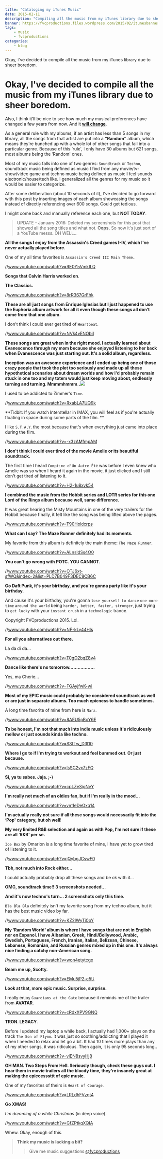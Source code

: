 ```yaml
---
title: "Cataloging my iTunes Music"
date: 2015-02-11
description: "Compiling all the music from my iTunes library due to sheer boredom."
banner: https://fvcproductions.files.wordpress.com/2015/02/itunesbanner.jpg
tags:
    - music
    - fvcproductions
categories:
    - blog
---
```


Okay, I've decided to compile all the music from my iTunes library due to sheer boredom.

# Okay, I've decided to compile all the music from my iTunes library due to sheer boredom.

Also, I think it'll be nice to see how much my musical preferences have changed a few years from now. And it [**will change**](//www.ted.com/talks/dan_gilbert_you_are_always_changing "Dan Gilbert").

As a general rule with my albums, if an artist has less than 5 songs in my library, all the songs from that artist are put into a **"Random"** album, which means they're bunched up with a whole lot of other songs that fall into a particular genre. Because of this ‘rule', I only have 30 albums but 621 songs, most albums being the ‘Random' ones.

Most of my music falls into one of two genres: `Soundtrack` or `Techno`, soundtrack music being defined as music I find from any movie/tv-show/video game and techno music being defined as music I feel sounds electronic/house/tech like. I generalized all the genres for my music so it would be easier to categorize.

After some deliberation (about 10 seconds of it), I've decided to go forward with this post by inserting images of each album showcasing the songs instead of directly referencing over 600 songs. Could get tedious.

I might come back and manually reference each one, but **NOT TODAY**.

> UPDATE - January 2016: Deleted my screenshots for this post that showed all the song titles and what not. **Oops.** So now it's just sort of a YouTube messs. OH WELL...

**All the songs I enjoy from the Assassin's Creed games I-IV, which I've never actually played before.**

One of my all time favorites is `Assassin's Creed III Main Theme.`

//www.youtube.com/watch?v=RE0Y5VmkILQ

**Songs that Calvin Harris worked on.**

**The Classics.**

//www.youtube.com/watch?v=8rR367GrFhk

**These are all just songs from Enrique Iglesias but I just happened to use the Euphoria album artwork for all it even though these songs all don't come from that one album.**

I don't think I could ever get tired of `Heartbeat`.

//www.youtube.com/watch?v=NVk4vENObiI

**These songs are great when in the right mood. I actually learned about Evanescence through my mom because she enjoyed listening to her back when Evanescence was just starting out. It's a solid album, regardless.**

**Inception was an awesome experience and I ended up being one of those crazy people that took the plot too seriously and made up all these hypothetical scenarios about dream worlds and how I'd probably remain stuck in one too and my totem would just keep moving about, endlessly turning and turning. Mmmmhmmm..**![](//fvcproductions.files.wordpress.com/2015/02/inception.png)

I used to be addicted to Zimmer's `Time`.

//www.youtube.com/watch?v=RxabLA7UQ9k

**Tidbit: If you watch Interstellar in IMAX, you will feel as if you're actually floating in space during some parts of the film. **

I like `S.T.A.Y`. the most because that's when everything just came into place during the film.

//www.youtube.com/watch?v=-x3zAMfmpAM

**I don't think I could ever tired of the movie Amelie or its beautiful soundtrack.**

The first time I heard `Comptine d'Un Autre Été` was before I even knew who Amelie was so when I heard it again in the movie, it just clicked and I still don't get tired of listening to it.

//www.youtube.com/watch?v=H2-1u8xvk54

**I combined the music from the Hobbit series and LOTR series for this one Lord of the Rings album because well, same difference.**

It was great hearing the Misty Mountains in one of the very trailers for the Hobbit because finally, it felt like the song was being lifted above the pages.

//www.youtube.com/watch?v=T90Holdcrps

**What can I say? The Maze Runner definitely had its moments.**

My favorite from this album is definitely the main theme: `The Maze Runner`.

//www.youtube.com/watch?v=ALnsIdSs4O0

**You can't go wrong with POTC. YOU CANNOT.**

//www.youtube.com/watch?v=OTJ6xt-sfWQ&index=2&list=PLD7B049F3DEC8CB6C

**Go Daft Punk, it's your birthday, and you're gonna party like it's your birthday.**

And cause it's your birthday, you're gonna `lose yourself to dance` `one more time` `around the world` being `harder, better, faster, stronger`, just trying to `get lucky` with your `instant crush` in a `technologic` trance.

Copyright FVCproductions 2015. Lol.

//www.youtube.com/watch?v=NF-kLy44Hls

**For all you alternatives out there.**

La da di da...

//www.youtube.com/watch?v=T0gO2bqZ8v4

**Dance like there's no tomorrow………………**

Yes, ma Cherie...

//www.youtube.com/watch?v=FGAyjfwK-wI

**Most of my EPIC music could probably be considered soundtrack as well or are just in separate albums. Too much epicness to handle sometimes.**

A long time favorite of mine from here is `Nara`.

//www.youtube.com/watch?v=8AEU5pBxY6E

**To be honest, I'm not that much into indie music unless it's ridiculously mellow or just sounds kinda like techno.**

//www.youtube.com/watch?v=S3fTw_D3l10

**Where I go to if I'm trying to workout and feel bummed out. Or just because.**

//www.youtube.com/watch?v=lsSC2vx7zFQ

**Si, ya tu sabes. Jaja. ;-)**

//www.youtube.com/watch?v=cpLZeSigNvY

**I'm really not much of an oldies fan, but if I'm really in the mood…**

//www.youtube.com/watch?v=ym1eDeOxq14

**I'm actually really not sure if all these songs would necessarily fit into the ‘Pop' category, but oh well!**

**My very limited R&B selection and again as with Pop, I'm not sure if these are all ‘R&B' per se.**

`Ice Box` by Omarion is a long time favorite of mine, I have yet to grow tired of listening to it.

//www.youtube.com/watch?v=jQybgJCswF0

**Tbh, not much into Rock either…**

I could actually probably drop all these songs and be ok with it…

**OMG, soundtrack time!! 3 screenshots needed…**

**And it's now techno's turn… 2 screenshots only this time.**

`Bla Bla Bla` definitely isn't my favorite song from my techno album, but it has the best music video by far.

//www.youtube.com/watch?v=KZ2lWyTi0oY

**My ‘Random World' album is where I have songs that are not in English nor en Espanol. I have Albanian, Greek, Hindi/Bollywood, Arabic, Swedish, Portuguese, French, Iranian, Italian, Belizean, Chinese, Lebanese, Romanian, and Russian genres mixed up in this one. It's always nice finding a catchy non-American song.**

//www.youtube.com/watch?v=won4qtytcgo

**Beam me up, Scotty.**

//www.youtube.com/watch?v=EMu5jP2-c5U

**Look at that, more epic music. Surprise, surprise.**

I really enjoy `Guardians at the Gate` because it reminds me of the trailer from **AVATAR**.

//www.youtube.com/watch?v=cRdxXPV9GNQ

**TRON. LEGACY.**

Before I updated my laptop a while back, I actually had 1,000+ plays on the track `The Son of Flynn`. It was just so soothing/addicting that I played it when I needed to relax and let go a bit. It had 10 times more plays than any of my other songs, it was ridiculous. Then again, it is only 95 seconds long..

//www.youtube.com/watch?v=vlEN8svyHj8

**OH MAN. Two Steps From Hell. Seriously though, check these guys out. I hear them in movie trailers all the bloody time, they're insanely great at making the epiccesssttt of epic music.**

One of my favorites of theirs is `Heart of Courage`.

//www.youtube.com/watch?v=LRLdhFVzqt4

**Go XMAS!**

_I'm dreaming of a white Christmas_ (in deep voice).

//www.youtube.com/watch?v=GfZPtkqXQIA

Whew. Okay, enough of this.

> **Think my music is lacking a bit?**
>
> > Give me music suggestions [@fvcproductions](//twitter.com/fvcproductions)
